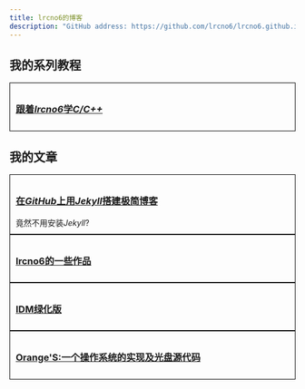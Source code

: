 ```yaml
---
title: lrcno6的博客
description: "GitHub address: https://github.com/lrcno6/lrcno6.github.io"
---
```


<style>
	.box{
		border:1px solid black;
		padding:10px;
	}
</style>

## 我的系列教程

<div class="box">
	<h3><a href="/learn-cpp/000.html">跟着<I>lrcno6</I>学<I>C/C++</I></a></h3>
</div>

## 我的文章

<div class="box">
	<h3><a href="/github-jekyll.html">在<I>GitHub</I>上用<I>Jekyll</I>搭建极简博客</a></h3>
	竟然不用安装<I>Jekyll</I>?
</div>
<div class="box"><h3><a href="/project.html">lrcno6的一些作品</a></h3></div>
<div class="box"><h3><a href="/idm.html">IDM绿化版</a></h3></div>
<div class="box"><h3><a href="/oranges.html">Orange'S:一个操作系统的实现及光盘源代码</a></h3></div>